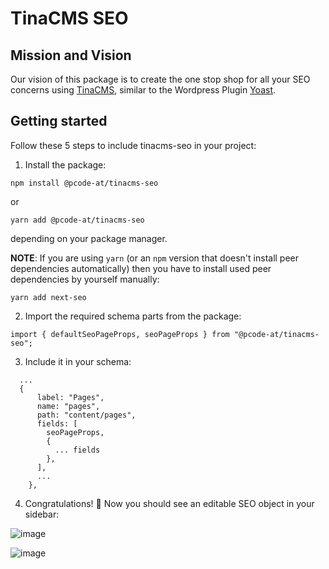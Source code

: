 # TinaCMS SEO

## Mission and Vision
Our vision of this package is to create the one stop shop for all your SEO concerns using [TinaCMS](https://tina.io/), similar to the Wordpress Plugin [Yoast](https://yoast.com/wordpress/plugins/seo/).

## Getting started
Follow these 5 steps to include tinacms-seo in your project:

1. Install the package:

```
npm install @pcode-at/tinacms-seo
``` 

or

```
yarn add @pcode-at/tinacms-seo
``` 

 depending on your package manager.

**NOTE**: If you are using `yarn` (or an `npm` version that doesn't install peer dependencies automatically) then you have to install used peer dependencies by yourself manually:
```
yarn add next-seo
```
 


2. Import the required schema parts from the package:
```
import { defaultSeoPageProps, seoPageProps } from "@pcode-at/tinacms-seo";
```

3. Include it in your schema:

```
  ...
  {
      label: "Pages",
      name: "pages",
      path: "content/pages",
      fields: [
        seoPageProps,
        {
          ... fields
        },
      ],
      ...
    },
```

4. Congratulations! 🎉 Now you should see an editable SEO object in your sidebar:

![image](https://user-images.githubusercontent.com/29887207/161561181-4a2d6dae-a8f6-4cfd-8a5a-259f71222876.png)

![image](https://user-images.githubusercontent.com/29887207/161561313-4bd08fc9-e82d-4e9e-bea6-379351e298dc.png)

